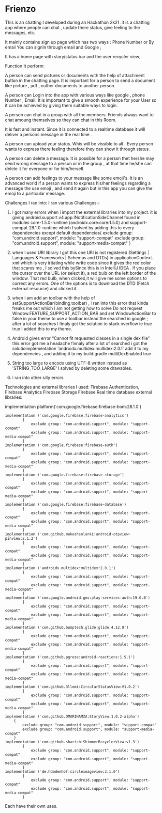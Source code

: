 # Frienzo
This is an chatting I developed during an Hackathon 2k21 .It is a chatting app where people can chat , update there status, give feeling to the messages, etc.

It mainly contains sign up page which has two ways : Phone Number or By email You can signIn through email and Google ;

It has a home page with story/status bar and the user recycler view;

Function It perform:

A person can send pictures or documents with the help of attachment button in the chatting page.
It is important for a person to send a document like picture , pdf , outher documents to another person.

A person can Login into the app with various ways like google , phone Number , Email.
It is important to give a smooth experience for your User so it can be achieved by giving them suitable ways to login.

A person can chat in a group with all the members.
Friends always want to chat amoung themselves so they can chat in this Room.

It is fast and instant.
Since it is connected to a realtime database it will deliver a persons message in the real time .

A person can upload your status.
Whis will be vissible to all . Every person wants to express there feeling therefore they can show it through status.

A person can delete a message.
It is possible for a person thet he/she may send wrong message to a person or in the group , at that time he/she can delete it for everyone or for him/herself.

A person can add feelings to your message like some emoji's. It is an advanced world if a person wants to express his/her feelings regarding a message the use emoji ,
and send it again but in this app you can give the emoji to a particular message.

Challenges I ran into:
I ran various Challenges:-
1. I got many errors when I import the external libraries into my project.
it is giving android.support.v4.app.INotificationSideChannel found in modules core-1.5.0-runtime (androidx.core:core:1.5.0) and
support-compat-26.1.0-runtime which I solved by adding this to every dependencies except default dependencies{
        exclude group: "com.android.support", module: "support-compat"
        exclude group: "com.android.support", module: "support-media-compat"
    }
    
2. when I used URI library I got this one URI is not registered (Settings | Languages & Frameworks | Schemas and DTDs) in applicationContext.
xml which is very iritating while write code since it gives the red color that scares me ,
I solved this bySince this is in IntelliJ IDEA . 
If you place the cursor over the URL (or select it), a red bulb on the left border of the window.
That red bulb, when clicked,it will give me some options to correct any errors. One of the options is to download the DTD (Fetch external resource) and clicked it.

3. when I am add an toolbar with the help of setSupportActionBar(binding.toolbar) ,
I ran into this error that kinda freaks me out which I am not getting how to solve Do not request
Window.FEATURE_SUPPORT_ACTION_BAR and set WindowActionBar to false in your theme to use a toolbar instead the searched in google
; after a lot of searches I finaly got the solution to stack overflow ie <item name="windowActionBar">true</item>
        <item name="windowNoTitle">true</item> I added this to my theme.
        
4. Android gives error “Cannot fit requested classes in a single dex file” this error got me a headache finnaly after a lot of searched i got the solutioimplementation
'androidx.multidex:multidex:2.0.1' add it to my dependencies , and adding it to my build.gradle multiDexEnabled true

5. String too large to encode using UTF-8 written instead as 'STRING_TOO_LARGE' I solved by deleting some drawables.

6. I ran into other silly errors.

Technologies and external libraries  I used:
Firebase Authentication, 
Firebase Analytics
Firebase Storage
Firebase Real time database
external libraries:

 implementation platform('com.google.firebase:firebase-bom:28.1.0')

    implementation ('com.google.firebase:firebase-analytics')
            {
                exclude group: "com.android.support", module: "support-compat"
                exclude group: "com.android.support", module: "support-media-compat"
            }
    implementation ('com.google.firebase:firebase-auth')
            {
                exclude group: "com.android.support", module: "support-compat"
                exclude group: "com.android.support", module: "support-media-compat"
            }
    implementation ('com.google.firebase:firebase-storage')
            {
                exclude group: "com.android.support", module: "support-compat"
                exclude group: "com.android.support", module: "support-media-compat"
            }
    implementation ('com.google.firebase:firebase-database')
            {
                exclude group: "com.android.support", module: "support-compat"
                exclude group: "com.android.support", module: "support-media-compat"
            }
    implementation ('com.github.mukeshsolanki:android-otpview-pinview:2.1.2')
            {
                exclude group: "com.android.support", module: "support-compat"
                exclude group: "com.android.support", module: "support-media-compat"
            }
    implementation ('androidx.multidex:multidex:2.0.1')
            {
                exclude group: "com.android.support", module: "support-compat"
                exclude group: "com.android.support", module: "support-media-compat"
            }
    implementation ('com.google.android.gms:play-services-auth:19.0.0')
            {
                exclude group: "com.android.support", module: "support-compat"
                exclude group: "com.android.support", module: "support-media-compat"
            }
    implementation ('com.github.bumptech.glide:glide:4.12.0')
            {
                exclude group: "com.android.support", module: "support-compat"
                exclude group: "com.android.support", module: "support-media-compat"
            }
    implementation ('com.github.pgreze:android-reactions:1.5.1')
            {
                exclude group: "com.android.support", module: "support-compat"
                exclude group: "com.android.support", module: "support-media-compat"
            }
    implementation ('com.github.3llomi:CircularStatusView:V1.0.2')
            {
                exclude group: "com.android.support", module: "support-compat"
                exclude group: "com.android.support", module: "support-media-compat"
            }
    implementation ('com.github.OMARIHAMZA:StoryView:1.0.2-alpha')
        {
            exclude group: "com.android.support", module: "support-compat"
            exclude group: "com.android.support", module: "support-media-compat"
        }
    implementation ('com.github.sharish:ShimmerRecyclerView:v1.3')
            {
                exclude group: "com.android.support", module: "support-compat"
                exclude group: "com.android.support", module: "support-media-compat"
            }
    implementation ('de.hdodenhof:circleimageview:3.1.0')
            {
                exclude group: "com.android.support", module: "support-compat"
                exclude group: "com.android.support", module: "support-media-compat"
            }
 
 
 Each have their own uses.
